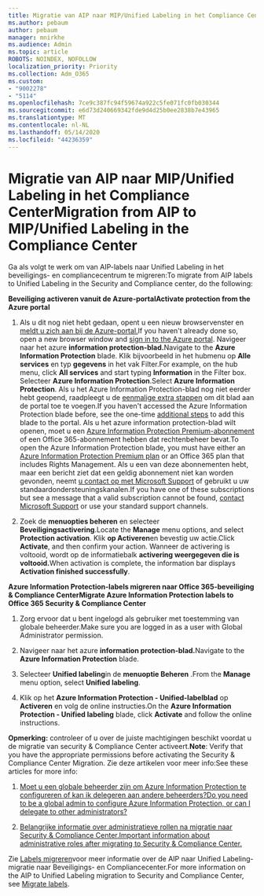```yaml
---
title: Migratie van AIP naar MIP/Unified Labeling in het Compliance Center
ms.author: pebaum
author: pebaum
manager: mnirkhe
ms.audience: Admin
ms.topic: article
ROBOTS: NOINDEX, NOFOLLOW
localization_priority: Priority
ms.collection: Adm_O365
ms.custom:
- "9002278"
- "5114"
ms.openlocfilehash: 7ce9c387fc94f59674a922c5fe071fc0fb030344
ms.sourcegitcommit: e6d73d240669342fde9d4d25b0ee2838b7e43965
ms.translationtype: MT
ms.contentlocale: nl-NL
ms.lasthandoff: 05/14/2020
ms.locfileid: "44236359"
---
```

# <a name="migration-from-aip-to-mipunified-labeling-in-the-compliance-center"></a><span data-ttu-id="0339e-102">Migratie van AIP naar MIP/Unified Labeling in het Compliance Center</span><span class="sxs-lookup"><span data-stu-id="0339e-102">Migration from AIP to MIP/Unified Labeling in the Compliance Center</span></span>

<span data-ttu-id="0339e-103">Ga als volgt te werk om van AIP-labels naar Unified Labeling in het beveiligings- en compliancecentrum te migreren:</span><span class="sxs-lookup"><span data-stu-id="0339e-103">To migrate from AIP labels to Unified Labeling in the Security and Compliance center, do the following:</span></span>

<span data-ttu-id="0339e-104">**Beveiliging activeren vanuit de Azure-portal**</span><span class="sxs-lookup"><span data-stu-id="0339e-104">**Activate protection from the Azure portal**</span></span>

1. <span data-ttu-id="0339e-105">Als u dit nog niet hebt gedaan, opent u een nieuw browservenster en [meldt u zich aan bij de Azure-portal.](https://docs.microsoft.com/azure/information-protection/deploy-use/configure-policy#signing-in-to-the-azure-portal)</span><span class="sxs-lookup"><span data-stu-id="0339e-105">If you haven't already done so, open a new browser window and [sign in to the Azure portal](https://docs.microsoft.com/azure/information-protection/deploy-use/configure-policy#signing-in-to-the-azure-portal).</span></span> <span data-ttu-id="0339e-106">Navigeer naar het azure **information protection-blad.**</span><span class="sxs-lookup"><span data-stu-id="0339e-106">Navigate to the **Azure Information Protection** blade.</span></span> <span data-ttu-id="0339e-107">Klik bijvoorbeeld in het hubmenu op **Alle services** en typ **gegevens** in het vak Filter.</span><span class="sxs-lookup"><span data-stu-id="0339e-107">For example, on the hub menu, click **All services** and start typing **Information** in the Filter box.</span></span> <span data-ttu-id="0339e-108">Selecteer **Azure Information Protection**.</span><span class="sxs-lookup"><span data-stu-id="0339e-108">Select **Azure Information Protection**.</span></span> <span data-ttu-id="0339e-109">Als u het Azure Information Protection-blad nog niet eerder hebt geopend, raadpleegt u de [eenmalige extra stappen](https://docs.microsoft.com/azure/information-protection/deploy-use/configure-policy#to-access-the-azure-information-protection-blade-for-the-first-time) om dit blad aan de portal toe te voegen.</span><span class="sxs-lookup"><span data-stu-id="0339e-109">If you haven't accessed the Azure Information Protection blade before, see the one-time [additional steps](https://docs.microsoft.com/azure/information-protection/deploy-use/configure-policy#to-access-the-azure-information-protection-blade-for-the-first-time) to add this blade to the portal.</span></span> <span data-ttu-id="0339e-110">Als u het azure information protection-blad wilt openen, moet u een [Azure Information Protection Premium-abonnement](https://www.microsoft.com/cloud-platform/azure-information-protection-pricing) of een Office 365-abonnement hebben dat rechtenbeheer bevat.</span><span class="sxs-lookup"><span data-stu-id="0339e-110">To open the Azure Information Protection blade, you must have either an [Azure Information Protection Premium plan](https://www.microsoft.com/cloud-platform/azure-information-protection-pricing) or an Office 365 plan that includes Rights Management.</span></span> <span data-ttu-id="0339e-111">Als u een van deze abonnementen hebt, maar een bericht ziet dat een geldig abonnement niet kan worden gevonden, neemt [u contact op met Microsoft Support](https://docs.microsoft.com/azure/information-protection/get-started/information-support#to-contact-microsoft-support) of gebruikt u uw standaardondersteuningskanalen.</span><span class="sxs-lookup"><span data-stu-id="0339e-111">If you have one of these subscriptions but see a message that a valid subscription cannot be found, [contact Microsoft Support](https://docs.microsoft.com/azure/information-protection/get-started/information-support#to-contact-microsoft-support) or use your standard support channels.</span></span>

2. <span data-ttu-id="0339e-112">Zoek de **menuopties beheren** en selecteer **Beveiligingsactivering**.</span><span class="sxs-lookup"><span data-stu-id="0339e-112">Locate the **Manage** menu options, and select **Protection activation**.</span></span> <span data-ttu-id="0339e-113">Klik **op Activeren**en bevestig uw actie.</span><span class="sxs-lookup"><span data-stu-id="0339e-113">Click **Activate**, and then confirm your action.</span></span> <span data-ttu-id="0339e-114">Wanneer de activering is voltooid, wordt op de informatiebalk **activering weergegeven die is voltooid.**</span><span class="sxs-lookup"><span data-stu-id="0339e-114">When activation is complete, the information bar displays **Activation finished successfully**.</span></span>

<span data-ttu-id="0339e-115">**Azure Information Protection-labels migreren naar Office 365-beveiliging & Compliance Center**</span><span class="sxs-lookup"><span data-stu-id="0339e-115">**Migrate Azure Information Protection labels to Office 365 Security & Compliance Center**</span></span>

1. <span data-ttu-id="0339e-116">Zorg ervoor dat u bent ingelogd als gebruiker met toestemming van globale beheerder.</span><span class="sxs-lookup"><span data-stu-id="0339e-116">Make sure you are logged in as a user with Global Administrator permission.</span></span>

2. <span data-ttu-id="0339e-117">Navigeer naar het azure **information protection-blad.**</span><span class="sxs-lookup"><span data-stu-id="0339e-117">Navigate to the **Azure Information Protection** blade.</span></span>

3. <span data-ttu-id="0339e-118">Selecteer **Unified labeling**in de **menuoptie Beheren** .</span><span class="sxs-lookup"><span data-stu-id="0339e-118">From the **Manage** menu option, select **Unified labeling**.</span></span>

4. <span data-ttu-id="0339e-119">Klik op het **Azure Information Protection - Unified-labelblad** op **Activeren** en volg de online instructies.</span><span class="sxs-lookup"><span data-stu-id="0339e-119">On the **Azure Information Protection - Unified labeling** blade, click **Activate** and follow the online instructions.</span></span>

<span data-ttu-id="0339e-120">**Opmerking:** controleer of u over de juiste machtigingen beschikt voordat u de migratie van security & Compliance Center activeert.</span><span class="sxs-lookup"><span data-stu-id="0339e-120">**Note**: Verify that you have the appropriate permissions before activating the Security & Compliance Center Migration.</span></span> <span data-ttu-id="0339e-121">Zie deze artikelen voor meer info:</span><span class="sxs-lookup"><span data-stu-id="0339e-121">See these articles for more info:</span></span>

1. [<span data-ttu-id="0339e-122">Moet u een globale beheerder zijn om Azure Information Protection te configureren of kan ik delegeren aan andere beheerders?</span><span class="sxs-lookup"><span data-stu-id="0339e-122">Do you need to be a global admin to configure Azure Information Protection, or can I delegate to other administrators?</span></span>](https://docs.microsoft.com/azure/information-protection/faqs#do-you-need-to-be-a-global-admin-to-configure-azure-information-protection-or-can-i-delegate-to-other-administrators)

2. [<span data-ttu-id="0339e-123">Belangrijke informatie over administratieve rollen na migratie naar Security & Compliance Center.</span><span class="sxs-lookup"><span data-stu-id="0339e-123">Important information about administrative roles after migrating to Security & Compliance Center.</span></span>](https://docs.microsoft.com/azure/information-protection/configure-policy-migrate-labels#important-information-about-administrative-roles)

<span data-ttu-id="0339e-124">Zie [Labels migreren](https://docs.microsoft.com/azure/information-protection/configure-policy-migrate-labels)voor meer informatie over de AIP naar Unified Labeling-migratie naar Beveiligings- en Compliancecenter.</span><span class="sxs-lookup"><span data-stu-id="0339e-124">For more information on the AIP to Unified Labeling migration to Security and Compliance Center, see [Migrate labels](https://docs.microsoft.com/azure/information-protection/configure-policy-migrate-labels).</span></span>
